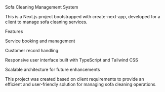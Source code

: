Sofa Cleaning Management System

This is a Next.js project bootstrapped with create-next-app, developed for a client to manage sofa cleaning services.

Features

Service booking and management

Customer record handling

Responsive user interface built with TypeScript and Tailwind CSS

Scalable architecture for future enhancements

This project was created based on client requirements to provide an efficient and user-friendly solution for managing sofa cleaning operations.
